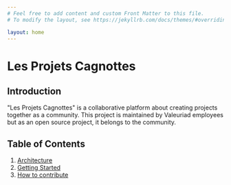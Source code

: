 ```yaml
---
# Feel free to add content and custom Front Matter to this file.
# To modify the layout, see https://jekyllrb.com/docs/themes/#overriding-theme-defaults

layout: home
---
```


# Les Projets Cagnottes

## Introduction

"Les Projets Cagnottes" is a collaborative platform about creating projects together as a community. This project is maintained by Valeuriad employees but as an open source project, it belongs to the community.

## Table of Contents

1. [Architecture](architecture.md)
2. [Getting Started](getting_started.md)
3. [How to contribute](contribute.md)
